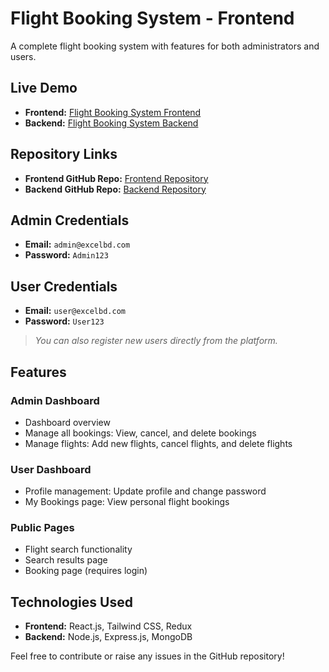 # Flight Booking System - Frontend

A complete flight booking system with features for both administrators and users.  

## Live Demo

- **Frontend:** [Flight Booking System Frontend](https://flight-booking-system-frontend-two.vercel.app/)  
- **Backend:** [Flight Booking System Backend](https://flight-booking-system-backend-ruddy.vercel.app/)

## Repository Links

- **Frontend GitHub Repo:** [Frontend Repository](https://github.com/Miskatur/flight-booking-system-frontend)  
- **Backend GitHub Repo:** [Backend Repository](https://github.com/Miskatur/flight-booking-system-backend)

## Admin Credentials

- **Email:** `admin@excelbd.com`  
- **Password:** `Admin123`

## User Credentials

- **Email:** `user@excelbd.com`  
- **Password:** `User123`  

> _You can also register new users directly from the platform._

## Features

### Admin Dashboard

- Dashboard overview  
- Manage all bookings: View, cancel, and delete bookings  
- Manage flights: Add new flights, cancel flights, and delete flights  

### User Dashboard

- Profile management: Update profile and change password  
- My Bookings page: View personal flight bookings  

### Public Pages

- Flight search functionality  
- Search results page  
- Booking page (requires login)

## Technologies Used

- **Frontend:** React.js, Tailwind CSS, Redux  
- **Backend:** Node.js, Express.js, MongoDB  

Feel free to contribute or raise any issues in the GitHub repository!  
